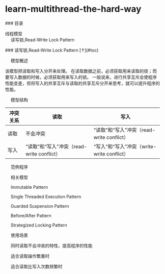 # learn-multithread-the-hard-way


<div id="toc">
### 目录

* [线程模型](#thread-parttern)
  * [读写锁,Read-Write Lock Pattern](#read-write-lock)
  





<div id="read-write-lock">
### 读写锁,Read-Write Lock Pattern [↑](#toc)

- 模型概述

该模型把读取和写入分开来处理。
在读取数据之前，必须获取用来读取的锁；而要写入数据的时候，必须获取用来写入的锁。
一般说来，进行共享互斥会使程序性能变差，但将写入的共享互斥与读取的共享互斥分开来思考，就可以提升程序的性能。


- 模型结构

冲突关系     |读取     | 写入
-------- |-------- | ---
读取|不会冲突 | “读取”和“写入”冲突（read-write conflict）
写入|“读取”和“写入”冲突（read-write conflict）    | “写入”和“写入”冲突（write-write conflict）


- 范例程序

- 相关模型

 - Immutable Pattern
 - Single Threaded Execution Pattern
 - Guarded Suspension Pattern
 - Before/After Pattern
 - Strategized Locking Pattern

- 使用场景

 - 同时读取不会冲突的特性，提高程序的性能
 - 适合读取操作繁重时
 - 适合读取比写入次数频繁时